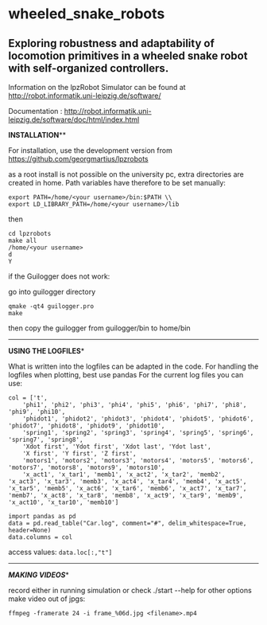 # wheeled_snake_robots
Exploring robustness and adaptability of locomotion primitives in a wheeled snake robot with self-organized controllers.
---------------------------------------------------------------------------------------------------------
Information on the lpzRobot Simulator can be found at http://robot.informatik.uni-leipzig.de/software/ 

Documentation : http://robot.informatik.uni-leipzig.de/software/doc/html/index.html

******INSTALLATION********

For installation, use the development version from https://github.com/georgmartius/lpzrobots

as a root install is not possible on the university pc, extra directories are created in home. Path variables have therefore to be set manually:
```
export PATH=/home/<your username>/bin:$PATH \\
export LD_LIBRARY_PATH=/home/<your username>/lib
```
then 
```
cd lpzrobots
make all
/home/<your username>
d
Y
```
if the Guilogger does not work:

go into guilogger directory
```
qmake -qt4 guilogger.pro
make
```
then copy the guilogger from guilogger/bin to home/bin

----------------------------------------------------------------------

******USING THE LOGFILES*******

What is written into the logfiles can be adapted in the code. For handling the logfiles when plotting, best use pandas
For the current log files you can use:
```
col = ['t', 
	'phi1', 'phi2', 'phi3', 'phi4', 'phi5', 'phi6', 'phi7', 'phi8', 'phi9', 'phi10',
 	'phidot1', 'phidot2', 'phidot3', 'phidot4', 'phidot5', 'phidot6', 'phidot7', 'phidot8', 'phidot9', 'phidot10',
 	'spring1', 'spring2', 'spring3', 'spring4', 'spring5', 'spring6', 'spring7', 'spring8',
 	'Xdot first', 'Ydot first', 'Xdot last', 'Ydot last',
 	'X first', 'Y first', 'Z first',
 	'motors1', 'motors2', 'motors3', 'motors4', 'motors5', 'motors6', 'motors7', 'motors8', 'motors9', 'motors10', 
	'x_act1', 'x_tar1', 'memb1', 'x_act2', 'x_tar2', 'memb2', 'x_act3', 'x_tar3', 'memb3', 'x_act4', 'x_tar4', 'memb4', 'x_act5', 'x_tar5', 'memb5', 'x_act6', 'x_tar6', 'memb6', 'x_act7', 'x_tar7', 'memb7', 'x_act8', 'x_tar8', 'memb8', 'x_act9', 'x_tar9', 'memb9', 'x_act10', 'x_tar10', 'memb10']

import pandas as pd
data = pd.read_table("Car.log", comment="#", delim_whitespace=True, header=None)
data.columns = col
```
access values:
`data.loc[:,"t"]`

---------------------------------------------------------------------

*******MAKING VIDEOS********

record either in running simulation or check ./start --help for other options
make video out of jpgs:
```
ffmpeg -framerate 24 -i frame_%06d.jpg <filename>.mp4
```
